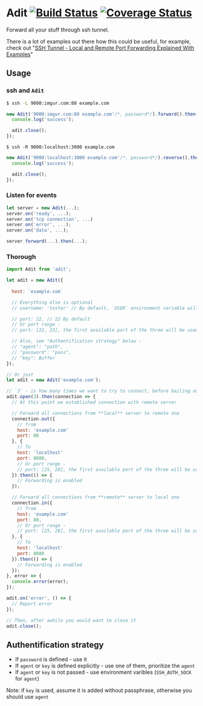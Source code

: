 # Adit [![Build Status](https://travis-ci.org/markelog/adit.svg?branch=master)](https://travis-ci.org/markelog/adit) [![Coverage Status](https://coveralls.io/repos/github/markelog/adit/badge.svg?branch=master&t=CdowK8)](https://coveralls.io/github/markelog/adit?branch=master)

Forward all your stuff through ssh tunnel.

There is a lot of examples out there how this could be useful, for example, check out "[SSH Tunnel - Local and Remote Port Forwarding Explained With Examples](http://blog.trackets.com/2014/05/17/ssh-tunnel-local-and-remote-port-forwarding-explained-with-examples.html)"

## Usage

### ssh and `Adit`
```sh
$ ssh -L 9000:imgur.com:80 example.com
```

```js
new Adit('9000:imgur.com:80 example.com'/*, password*/).forward().then(adit => {
  console.log('success');

  adit.close();
});
```

`$ ssh -R 9000:localhost:3000 example.com`

```js
new Adit('9000:localhost:3000 example.com'/*, password*/).reverse().then(adit => {
  console.log('success');

  adit.close();
});
```
### Listen for events
```js
let server = new Adit(...);
server.on('ready', ...);
server.on('tcp connection', ...)
server.on('error', ...);
server.on('data', ...);

server.forward(...).then(...);
```

### Thorough  

```js
import Adit from 'adit';

let adit = new Adit({
  
  host: `example.com`

  // Everything else is optional
  // username: 'tester' // By default, `USER` environment variable will be used

  // port: 22, // 22 By default
  // Or port range - 
  // port: [22, 23], the first available port of the three will be used

  // Also, see "Authentification strategy" below - 
  // "agent": "path",
  // "password": "pass",
  // "key": Buffer
});

// Or just
let adit = new Adit('example.com');

// `3` - is how many times we want to try to connect, before bailing out */
adit.open(3).then(connection => {
  // At this point we established connection with remote server

  // Forward all connections from **local** server to remote one
  connection.out({
    // from
    host: 'example.com'
    port: 80
  }, {
    // To
    host: 'localhost'
    port: 8080,
    // Or port range - 
    // port: [25, 28], the first available port of the three will be used
  }).then(() => {
    // Forwarding is enabled
  });

  // Forward all connections from **remote** server to local one
  connection.in({
    // from
    host: 'example.com'
    port: 80,
    // Or port range - 
    // port: [25, 28], the first available port of the three will be used
  }, {
    // To
    host: 'localhost'
    port: 8080
  }).then(() => {
    // Forwarding is enabled
  });
}, error => {
  console.error(error);
});

adit.on('error', () => {
  // Report error
});

// Then, after awhile you would want to close it
adit.close();
```

## Authentification strategy
* If `password` is defined - use it
* If `agent` or `key` is defined explicitly - use one of them, prioritize the `agent`
* If `agent` or `key` is not passed - use environment varibles (`SSH_AUTH_SOCK` for `agent`) 

Note: if `key` is used, assume it is added without passphrase, otherwise you should use `agent`

